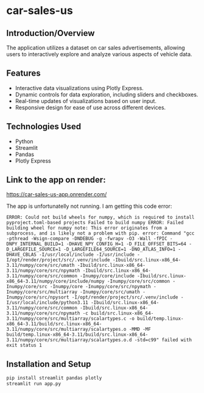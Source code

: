 # car-sales-us

## Introduction/Overview

The application utilizes a dataset on car sales advertisements, 
allowing users to interactively explore 
and analyze various aspects of vehicle data. 

## Features

- Interactive data visualizations using Plotly Express.
- Dynamic controls for data exploration, including sliders and checkboxes.
- Real-time updates of visualizations based on user input.
- Responsive design for ease of use across different devices.

## Technologies Used

- Python
- Streamlit
- Pandas
- Plotly Express

## Link to the app on render:
https://car-sales-us-app.onrender.com/

The app is unfortunatelly not running. I am getting this code error:
 
`ERROR: Could not build wheels for numpy, which is required to install pyproject.toml-based projects
      Failed to build numpy
        ERROR: Failed building wheel for numpy
        note: This error originates from a subprocess, and is likely not a problem with pip.
            error: Command "gcc -pthread -Wsign-compare -DNDEBUG -g -fwrapv -O3 -Wall -fPIC -DNPY_INTERNAL_BUILD=1 -DHAVE_NPY_CONFIG_H=1 -D_FILE_OFFSET_BITS=64 -D_LARGEFILE_SOURCE=1 -D_LARGEFILE64_SOURCE=1 -DNO_ATLAS_INFO=1 -DHAVE_CBLAS -I/usr/local/include -I/usr/include -I/opt/render/project/src/.venv/include -Ibuild/src.linux-x86_64-3.11/numpy/core/src/umath -Ibuild/src.linux-x86_64-3.11/numpy/core/src/npymath -Ibuild/src.linux-x86_64-3.11/numpy/core/src/common -Inumpy/core/include -Ibuild/src.linux-x86_64-3.11/numpy/core/include/numpy -Inumpy/core/src/common -Inumpy/core/src -Inumpy/core -Inumpy/core/src/npymath -Inumpy/core/src/multiarray -Inumpy/core/src/umath -Inumpy/core/src/npysort -I/opt/render/project/src/.venv/include -I/usr/local/include/python3.11 -Ibuild/src.linux-x86_64-3.11/numpy/core/src/common -Ibuild/src.linux-x86_64-3.11/numpy/core/src/npymath -c build/src.linux-x86_64-3.11/numpy/core/src/multiarray/scalartypes.c -o build/temp.linux-x86_64-3.11/build/src.linux-x86_64-3.11/numpy/core/src/multiarray/scalartypes.o -MMD -MF build/temp.linux-x86_64-3.11/build/src.linux-x86_64-3.11/numpy/core/src/multiarray/scalartypes.o.d -std=c99" failed with exit status 1
`

## Installation and Setup

```bash
pip install streamlit pandas plotly
streamlit run app.py

